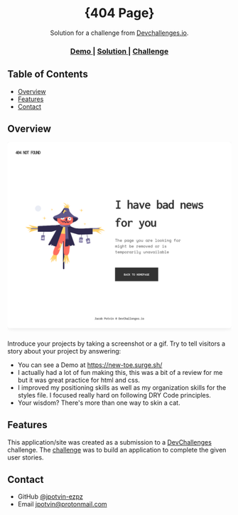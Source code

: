 <!-- Please update value in the {}  -->

<h1 align="center">{404 Page}</h1>

<div align="center">
   Solution for a challenge from  <a href="http://devchallenges.io" target="_blank">Devchallenges.io</a>.
</div>

<div align="center">
  <h3>
    <a href="https://new-toe.surge.sh/">
      Demo
    </a>
    <span> | </span>
    <a href="https://github.com/jpotvin-ezpz/404-not-found-challenge">
      Solution
    </a>
    <span> | </span>
    <a href="https://devchallenges.io/challenges/wBunSb7FPrIepJZAg0sY">
      Challenge
    </a>
  </h3>
</div>

<!-- TABLE OF CONTENTS -->

## Table of Contents

- [Overview](#overview)
- [Features](#features)
- [Contact](#contact)

<!-- OVERVIEW -->

## Overview

![screenshot](https://github.com/jpotvin-ezpz/404-not-found-challenge/blob/main/Screenshot_2021-02-12%20404%20Error%20Not%20Found.png)

Introduce your projects by taking a screenshot or a gif. Try to tell visitors a story about your project by answering:

- You can see a Demo at https://new-toe.surge.sh/
- I actually had a lot of fun making this, this was a bit of a review for me but it was great practice for html and css.
- I improved my positioning skills as well as my organization skills for the styles file. I focused really hard on following DRY Code principles.
- Your wisdom? There's more than one way to skin a cat.

## Features

<!-- List the features of your application or follow the template. Don't share the figma file here :) -->

This application/site was created as a submission to a [DevChallenges](https://devchallenges.io/challenges) challenge. The [challenge](https://devchallenges.io/challenges/wBunSb7FPrIepJZAg0sY) was to build an application to complete the given user stories.


## Contact

- GitHub [@jpotvin-ezpz](https://{github.com/your-usermame})
- Email jpotvin@protonmail.com
